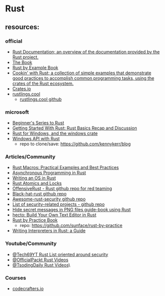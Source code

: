 # Rust

## resources:
### official
- [Rust Documentation; an overview of the documentation provided by the Rust project.](https://doc.rust-lang.org/)
- [The Book](https://doc.rust-lang.org/stable/book/)
- [Rust by Example Book](https://doc.rust-lang.org/stable/rust-by-example/)
- [Cookin' with Rust; a collection of simple examples that demonstrate good practices to accomplish common programming tasks, using the crates of the Rust ecosystem.](https://rust-lang-nursery.github.io/rust-cookbook)
- [Crates.io](https://crates.io)
- [rustlings.cool](https://rustlings.cool/)
    - [rustlings.cool github](https://github.com/rust-lang/rustlings)

### microsoft
- [Beginner's Series to Rust](https://learn.microsoft.com/en-us/shows/beginners-series-to-rust/)
- [Getting Started With Rust: Rust Basics Recap and Discussion](https://techcommunity.microsoft.com/discussions/microsoftreactor/getting-started-with-rust-rust-basics-recap-and-discussion/3662467)
- [Rust for Windows, and the windows crate](https://learn.microsoft.com/en-us/windows/dev-environment/rust/rust-for-windows#introducing-rust-for-windows)
- [Windows API with Rust](https://kennykerr.ca/rust-getting-started/)
    - repo to clone/save: https://github.com/kennykerr/blog

### Articles/Community
- [Rust Macros: Practical Examples and Best Practices](https://earthly.dev/blog/rust-macros/#:~:text=In%20Rust%2C%20macros%20are%20pieces,of%20a%20macro%20is%20println!%20)
- [Asynchronous Programming in Rust](https://rust-lang.github.io/async-book/)
- [Writing an OS in Rust](https://os.phil-opp.com/)
- [Rust Atomics and Locks](https://marabos.nl/atomics/preface.html)
- [OffensiveRust - Rust github repo for red teaming](https://github.com/trickster0/OffensiveRust)
- [Black-hat-rust github repo](https://github.com/skerkour/black-hat-rust)
- [Awesome-rust-security github repo](https://github.com/osirislab/awesome-rust-security)
- [List of security-related projects - github repo](https://github.com/rust-secure-code/projects)
- [Hide secret messages in PNG files guide-book using Rust](https://jrdngr.github.io/pngme_book/)
- [hecto: Build Your Own Text Editor in Rust](https://philippflenker.com/hecto/)
- [Rust by Practice Book](https://practice.course.rs/)
    - repo: https://github.com/sunface/rust-by-practice
- [Writing Interpreters in Rust: a Guide](https://rust-hosted-langs.github.io/book/)

### Youtube/Community
- [@Tech69YT Rust List oriented around security](https://www.youtube.com/playlist?list=PLCLxMnnAnGilCT24uK6k0hiPoYMLIan29)
- [@OfficialPackt Rust Videos](https://www.youtube.com/@OfficialPackt/search?query=rust)
- [@TsodingDaily Rust Videos](https://www.youtube.com/@TsodingDaily/search?query=rust)\

### Courses
- [codecrafters.io](https://app.codecrafters.io/tracks/rust)
